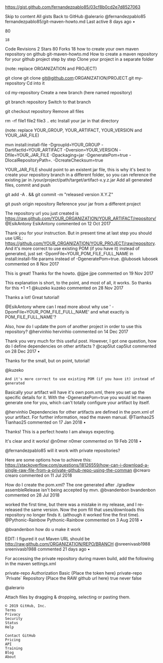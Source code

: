 https://gist.github.com/fernandezpablo85/03cf8b0cd2e7d8527063



Skip to content
All gists
Back to GitHub
@alerario
@fernandezpablo85 fernandezpablo85/git-maven-howto.md
Last active 8 days ago •

80

    18

Code
Revisions 2
Stars 80
Forks 18
how to create your own maven repository on github
git-maven-howto.md
How to create a maven repository for your github project step by step
Clone your project in a separate folder

(note: replace ORGANIZATION and PROJECT)

git clone git clone git@github.com:ORGANIZATION/PROJECT.git my-repository
Cd into it

cd my-repository
Create a new branch (here named repository)

git branch repository
Switch to that branch

git checkout repository
Remove all files

rm -rf file1 file2 file3 .. etc
Install your jar in that directory

(note: replace YOUR_GROUP, YOUR_ARTIFACT, YOUR_VERSION and YOUR_JAR_FILE)

mvn install:install-file -DgroupId=YOUR_GROUP -DartifactId=YOUR_ARTIFACT -Dversion=YOUR_VERSION -Dfile=YOUR_JAR_FILE -Dpackaging=jar -DgeneratePom=true -DlocalRepositoryPath=.  -DcreateChecksum=true

YOUR_JAR_FILE should point to an existent jar file, this is why it's best to create your repository branch in a different folder, so you can reference the existing jar in /your/project/path/target/artifact-x.y.z.jar
Add all generated files, commit and push

git add -A . && git commit -m "released version X.Y.Z"

git push origin repository
Reference your jar from a different project

The repository url you just created is https://raw.github.com/YOUR_ORGANIZATION/YOUR_ARTIFACT/repository/
@EsikAntony
EsikAntony commented on 12 Oct 2017

Thank you for your instruction.
But in present time at last step you should use URL: https://github.com/YOUR_ORGANIZATION/YOUR_PROJECT/raw/repository.
And it's more correct to use existing POM (if you have it) instead of generated, just set -DpomFile=YOUR_POM_FILE_FULL_NAME in install:install-file params instead of -DgeneratePom=true.
@lubosek
lubosek commented on 8 Nov 2017

This is great! Thanks for the howto.
@jjpe
jjpe commented on 19 Nov 2017

This explanation is short, to the point, and most of all, it works. So thanks for this +1 +1
@kuzeko
kuzeko commented on 28 Nov 2017

Thanks a lot! Great tutorial!

@EsikAntony where can I read more about why use ' -DpomFile=YOUR_POM_FILE_FULL_NAME' and what exactly is POM_FILE_FULL_NAME'?

Also, how do I update the pom of another project in order to use this repository?
@hervinhio
hervinhio commented on 14 Dec 2017

Thank you very much for this useful post.
However, I got one question, how do I define dependencies on other artifacts ?
@cap5lut
cap5lut commented on 28 Dec 2017 •

Thanks for the small, but on point, tutorial!

@kuzeko

    And it's more correct to use existing POM (if you have it) instead of generated

Basically your artifact will have it's own pom.xml, there you set up the specific details for it. With the -DgeneratePom=true you would let maven generate one for you, which can't totally configure your artifact by itself.

@hervinhio
Dependencies for other artifacts are defined in the pom.xml of your artifact. For further information, read the maven manual.
@Tianhao25
Tianhao25 commented on 17 Jan 2018 •

Thanks!
This is a perfect howto I am always expecting.

It's clear and it works!
@n0mer
n0mer commented on 19 Feb 2018 •

@fernandezpablo85 will it work with private repositories?

Here are some options how to achieve this: https://stackoverflow.com/questions/18126559/how-can-i-download-a-single-raw-file-from-a-private-github-repo-using-the-comman
@crearo
crearo commented on 11 Jul 2018

How do I create the pom.xml? The one generated after ./gradlew assembleRelease isn't being accepted by mvn.
@bvandenbon
bvandenbon commented on 28 Jul 2018

worked the first time, but there was a mistake in my release, and I re-released the same version. Now the pom fill that uses/downloads this repository no longer finds it. (although it worked fine the first time).
@Pythonic-Rainbow
Pythonic-Rainbow commented on 3 Aug 2018 •

@bvandenbon how do u make it work

EDIT: I figured it out
Maven URL should be http://raw.github.com/ORGANIZATION/REPO/BRANCH
@sreenivasb1988
sreenivasb1988 commented 21 days ago •

For accessing the private repository during maven build, add the following in the maven settings.xml

<servers>
    <server>
      <id>private-repo</id>
	   <configuration>
        <httpHeaders>
          <property>
            <name>Authorization</name>
            <!-- Base64-encoded username:access_token -->
            <value>Basic {Place the token here}</value>
          </property>
        </httpHeaders>
      </configuration>
    </server>
</server>

<repositories>
      <repository>
                    <id>private-repo</id>
                    `<name>Private` Repository</name>
                    <url>{Place the RAW github url here}</url>
                    <releases>
                        <enabled>true</enabled>
                        <updatePolicy>never</updatePolicy>
                    </releases>
                    <snapshots>
                        <enabled>false</enabled>
                    </snapshots>
       </repository>
</repositories>

@alerario

Attach files by dragging & dropping, selecting or pasting them.

    © 2019 GitHub, Inc.
    Terms
    Privacy
    Security
    Status
    Help

    Contact GitHub
    Pricing
    API
    Training
    Blog
    About

